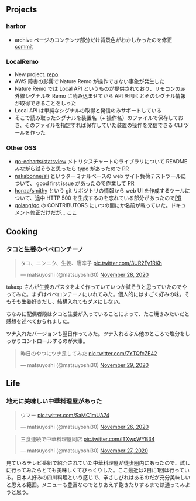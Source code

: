 ## Projects

### harbor

- archive ページのコンテンツ部分だけ背景色がおかしかったのを修正 [commit](https://github.com/matsuyoshi30/harbor/commit/0df642fad9ed8740c20bf767ea3ccb16fe451384)

### LocalRemo

- New project. [repo](https://github.com/matsuyoshi30/localremo)
- AWS 障害の影響で Nature Remo が操作できない事象が発生した
- Nature Remo では Local API というものが提供されており、リモコンの赤外線シグナルを Remo に読み込ませてから API を叩くとそのシグナル情報が取得できることをしった
- Local API は単純なシグナルの取得と発信のみサポートしている
- そこで読み取ったシグナルを装置名（+ 操作名）のファイルで保存しておき、そのファイルを指定すれば保存していた装置の操作を発信できる CLI ツールを作った

### Other OSS

- [go-echarts/statsview](https://github.com/go-echarts/statsview) メトリクスチャートのライブラリについて README みながら試そうと思ったら typo があったので [PR](https://github.com/go-echarts/statsview/pull/6)
- [nakabonne/ali](https://github.com/nakabonne/ali) というターミナルベースの web サイト負荷テストツールについて、 good first issue があったので作業して [PR](https://github.com/nakabonne/ali/pull/87)
- [honza/smithy](https://github.com/honza/smithy) という git リポジトリの情報から web UI を作成するツールについて、途中 HTTP 500 を生成するのを忘れている部分があったので[PR](https://github.com/honza/smithy/pull/2)
- [golang/go](https://github.com/golang/go) の CONTRIBUTORS にいつの間にか名前が載っていた。ドキュメント修正だけだが… [ここ](https://github.com/golang/go/blob/3b2a578166bdedd94110698c971ba8990771eb89/CONTRIBUTORS#L1529)


## Cooking

### タコと生姜のペペロンチーノ

<blockquote class="twitter-tweet"><p lang="ja" dir="ltr">タコ、ニンニク、生姜、唐辛子 <a href="https://t.co/3UR2Fy1RKh">pic.twitter.com/3UR2Fy1RKh</a></p>&mdash; matsuyoshi (@matsuyoshi30) <a href="https://twitter.com/matsuyoshi30/status/1332651131390967808?ref_src=twsrc%5Etfw">November 28, 2020</a></blockquote> <script async src="https://platform.twitter.com/widgets.js" charset="utf-8"></script>

takaxp さんが生姜のパスタをよく作っていていつか試そうと思っていたのでやってみた。まずはペペロンチーノにいれてみた。個人的にはすごく好みの味。そもそも生姜好きだし、結構入れてもダメにしない。

ちなみに配偶者殿はタコと生姜が入っていることによって、たこ焼きみたいだと感想を述べておられました。

ツナ入れたバージョンも翌日作ってみた。ツナ入れるぶん他のところで塩分をしっかりコントロールするのが大事。

<blockquote class="twitter-tweet"><p lang="ja" dir="ltr">昨日のやつにツナ足してみた <a href="https://t.co/7YTQfcZE42">pic.twitter.com/7YTQfcZE42</a></p>&mdash; matsuyoshi (@matsuyoshi30) <a href="https://twitter.com/matsuyoshi30/status/1332903303185776641?ref_src=twsrc%5Etfw">November 29, 2020</a></blockquote> <script async src="https://platform.twitter.com/widgets.js" charset="utf-8"></script>


## Life

### 地元に美味しい中華料理屋があった

<blockquote class="twitter-tweet"><p lang="ja" dir="ltr">ウマー <a href="https://t.co/SaMC1mUA74">pic.twitter.com/SaMC1mUA74</a></p>&mdash; matsuyoshi (@matsuyoshi30) <a href="https://twitter.com/matsuyoshi30/status/1331939751964811264?ref_src=twsrc%5Etfw">November 26, 2020</a></blockquote> <script async src="https://platform.twitter.com/widgets.js" charset="utf-8"></script>

<blockquote class="twitter-tweet"><p lang="ja" dir="ltr">三食連続で中華料理屋同店 <a href="https://t.co/lTXwpWYB34">pic.twitter.com/lTXwpWYB34</a></p>&mdash; matsuyoshi (@matsuyoshi30) <a href="https://twitter.com/matsuyoshi30/status/1332239394669924353?ref_src=twsrc%5Etfw">November 27, 2020</a></blockquote> <script async src="https://platform.twitter.com/widgets.js" charset="utf-8"></script>

見ているテレビ番組で紹介されていた中華料理屋が徒歩圏内にあったので、試しに行ってみたらとても美味しくてびっくりした。ここ最近は2日に1回は行っている。日本人好みの四川料理という感じで、辛さしびれはあるのだが充分美味しいと思える範囲。メニューも豊富なのでとりあえず飽きたりするまでは通ってみようと思う。
